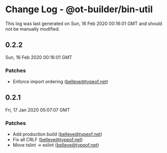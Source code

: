 # Change Log - @ot-builder/bin-util

This log was last generated on Sun, 16 Feb 2020 00:16:01 GMT and should not be manually modified.

## 0.2.2
Sun, 16 Feb 2020 00:16:01 GMT

### Patches

- Enforce import ordering (belleve@typeof.net)
## 0.2.1
Fri, 17 Jan 2020 05:07:07 GMT

### Patches

- Add production build (belleve@typeof.net)
- Fix all CRLF (belleve@typeof.net)
- Move tslint -> eslint (belleve@typeof.net)